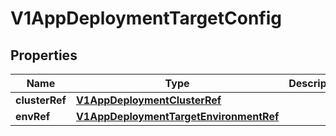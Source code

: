 # V1AppDeploymentTargetConfig

## Properties
Name | Type | Description | Notes
------------ | ------------- | ------------- | -------------
**clusterRef** | [**V1AppDeploymentClusterRef**](V1AppDeploymentClusterRef.md) |  |  [optional]
**envRef** | [**V1AppDeploymentTargetEnvironmentRef**](V1AppDeploymentTargetEnvironmentRef.md) |  |  [optional]
